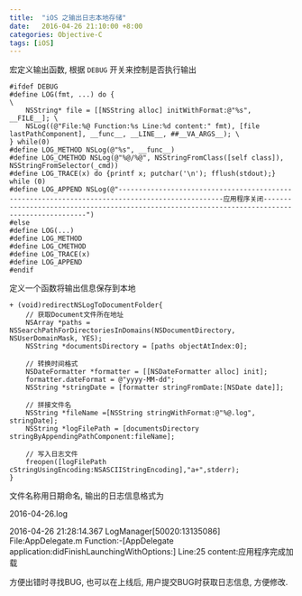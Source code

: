 ```yaml
---
title:  "iOS 之输出日志本地存储"
date:   2016-04-26 21:10:00 +8:00
categories: Objective-C
tags: [iOS]
---
```

宏定义输出函数, 根据 `DEBUG` 开关来控制是否执行输出

```objc
#ifdef DEBUG
#define LOG(fmt, ...) do {                                            \
    NSString* file = [[NSString alloc] initWithFormat:@"%s", __FILE__]; \
    NSLog((@"File:%@ Function:%s Line:%d content:" fmt), [file lastPathComponent], __func__, __LINE__, ##__VA_ARGS__); \
} while(0)
#define LOG_METHOD NSLog(@"%s", __func__)
#define LOG_CMETHOD NSLog(@"%@/%@", NSStringFromClass([self class]), NSStringFromSelector(_cmd))
#define LOG_TRACE(x) do {printf x; putchar('\n'); fflush(stdout);} while (0)
#define LOG_APPEND NSLog(@"------------------------------------------------------------------------------------------------应用程序关闭------------------------------------------------------------------------------------------------")
#else
#define LOG(...)
#define LOG_METHOD
#define LOG_CMETHOD
#define LOG_TRACE(x)
#define LOG_APPEND
#endif
```

定义一个函数将输出信息保存到本地

```objc
+ (void)redirectNSLogToDocumentFolder{
    // 获取Document文件所在地址
    NSArray *paths = NSSearchPathForDirectoriesInDomains(NSDocumentDirectory, NSUserDomainMask, YES);
    NSString *documentsDirectory = [paths objectAtIndex:0];
     
    // 转换时间格式
    NSDateFormatter *formatter = [[NSDateFormatter alloc] init];
    formatter.dateFormat = @"yyyy-MM-dd";
    NSString *stringDate = [formatter stringFromDate:[NSDate date]];
    
    // 拼接文件名
    NSString *fileName =[NSString stringWithFormat:@"%@.log", stringDate];
    NSString *logFilePath = [documentsDirectory stringByAppendingPathComponent:fileName];
    
    // 写入日志文件
    freopen([logFilePath cStringUsingEncoding:NSASCIIStringEncoding],"a+",stderr);
}
```

文件名称用日期命名, 输出的日志信息格式为

2016-04-26.log

2016-04-26 21:28:14.367 LogManager[50020:13135086] File:AppDelegate.m Function:-[AppDelegate application:didFinishLaunchingWithOptions:] Line:25 content:应用程序完成加载

方便出错时寻找BUG, 也可以在上线后, 用户提交BUG时获取日志信息, 方便修改.
